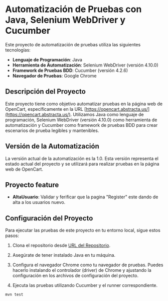 # Automatización de Pruebas con Java, Selenium WebDriver y Cucumber

Este proyecto de automatización de pruebas utiliza las siguientes tecnologías:

- **Lenguaje de Programación**: Java
- **Herramienta de Automatización**: Selenium WebDriver (versión 4.10.0)
- **Framework de Pruebas BDD**: Cucumber (versión 4.2.6)
- **Navegador de Pruebas**: Google Chrome

## Descripción del Proyecto

Este proyecto tiene como objetivo automatizar pruebas en la página web de OpenCart, específicamente en la URL [https://opencart.abstracta.us/](https://opencart.abstracta.us/). Utilizamos Java como lenguaje de programación, Selenium WebDriver (versión 4.10.0) como herramienta de automatización y Cucumber como framework de pruebas BDD para crear escenarios de prueba legibles y mantenibles.

## Versión de la Automatización

La versión actual de la automatización es la 1.0. Esta versión representa el estado actual del proyecto y se utilizará para realizar pruebas en la página web de OpenCart.

## Proyecto feature
- **AltaUsuario**: Validar y ferificar que la pagina "Register" este dando de alta a los usuarios nuevo.

## Configuración del Proyecto

Para ejecutar las pruebas de este proyecto en tu entorno local, sigue estos pasos:

1. Clona el repositorio desde [URL del Repositorio]([URL_DEL_REPOSITORIO](https://github.com/fgzelaya89/cpaopencart.git)).

2. Asegúrate de tener instalado Java en tu máquina.

3. Configura el navegador Chrome como tu navegador de pruebas. Puedes hacerlo instalando el controlador (driver) de Chrome y ajustando la configuración en los archivos de configuración del proyecto.

4. Ejecuta las pruebas utilizando Cucumber y el runner correspondiente.

```bash
mvn test
